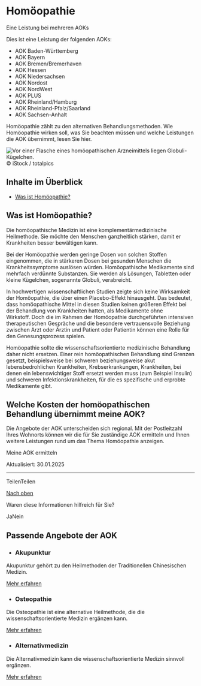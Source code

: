 # Homöopathie

Eine Leistung bei mehreren AOKs

Dies ist eine Leistung der folgenden AOKs:

- AOK Baden-Württemberg
- AOK Bayern
- AOK Bremen/Bremerhaven
- AOK Hessen
- AOK Niedersachsen
- AOK Nordost
- AOK NordWest
- AOK PLUS
- AOK Rheinland/Hamburg
- AOK Rheinland-Pfalz/Saarland
- AOK Sachsen-Anhalt

Homöopathie zählt zu den alternativen Behandlungsmethoden. Wie Homöopathie wirken soll, was Sie beachten müssen und welche Leistungen die AOK übernimmt, lesen Sie hier.

![Vor einer Flasche eines homöopathischen Arzneimittels liegen Globuli-Kügelchen.](https://www.aok.de/pk/magazin/cms/fileadmin/_processed_/6/d/csm_homoeopathie_faf7214dc1.jpg.webp)© iStock / totalpics

## Inhalte im Überblick

- [Was ist Homöopathie?](https://www.aok.de/pk/leistungen/alternative-heilmethoden/homoeopathie/#c1590607311)

## Was ist Homöopathie?

Die homöopathische Medizin ist eine komplementärmedizinische Heilmethode. Sie möchte den Menschen ganzheitlich stärken, damit er Krankheiten besser bewältigen kann.

Bei der Homöopathie werden geringe Dosen von solchen Stoffen eingenommen, die in stärkeren Dosen bei gesunden Menschen die Krankheitssymptome auslösen würden. Homöopathische Medikamente sind mehrfach verdünnte Substanzen. Sie werden als Lösungen, Tabletten oder kleine Kügelchen, sogenannte Globuli, verabreicht.

In hochwertigen wissenschaftlichen Studien zeigte sich keine Wirksamkeit der Homöopathie, die über einen Placebo-Effekt hinausgeht. Das bedeutet, dass homöopathische Mittel in diesen Studien keinen größeren Effekt bei der Behandlung von Krankheiten hatten, als Medikamente ohne Wirkstoff. Doch die im Rahmen der Homöopathie durchgeführten intensiven therapeutischen Gespräche und die besondere vertrauensvolle Beziehung zwischen Arzt oder Ärztin und Patient oder Patientin können eine Rolle für den Genesungsprozess spielen.

Homöopathie sollte die wissenschaftsorientierte medizinische Behandlung daher nicht ersetzen. Einer rein homöopathischen Behandlung sind Grenzen gesetzt, beispielsweise bei schweren beziehungsweise akut lebensbedrohlichen Krankheiten, Krebserkrankungen, Krankheiten, bei denen ein lebenswichtiger Stoff ersetzt werden muss (zum Beispiel Insulin) und schweren Infektionskrankheiten, für die es spezifische und erprobte Medikamente gibt.

## Welche Kosten der homöopathischen Behandlung übernimmt meine AOK?

Die Angebote der AOK unterscheiden sich regional. Mit der Postleitzahl Ihres Wohnorts können wir die für Sie zuständige AOK ermitteln und Ihnen weitere Leistungen rund um das Thema Homöopathie anzeigen.

Meine AOK ermitteln

Aktualisiert: 30.01.2025

* * *

TeilenTeilen

[Nach oben](https://www.aok.de/pk/leistungen/alternative-heilmethoden/homoeopathie/#main-content)

Waren diese Informationen hilfreich für Sie?

JaNein

## Passende Angebote der AOK

- ### Akupunktur







Akupunktur gehört zu den Heilmethoden der Traditionellen Chinesischen Medizin.



[Mehr erfahren](https://www.aok.de/pk/leistungen/alternative-heilmethoden/akupunktur/)

- ### Osteopathie







Die Osteopathie ist eine alternative Heilmethode, die die wissenschaftsorientierte Medizin ergänzen kann.



[Mehr erfahren](https://www.aok.de/pk/leistungen/alternative-heilmethoden/osteopathie/)

- ### Alternativmedizin







Die Alternativmedizin kann die wissenschaftsorientierte Medizin sinnvoll ergänzen.



[Mehr erfahren](https://www.aok.de/pk/leistungen/alternative-heilmethoden/alternativmedizin/)